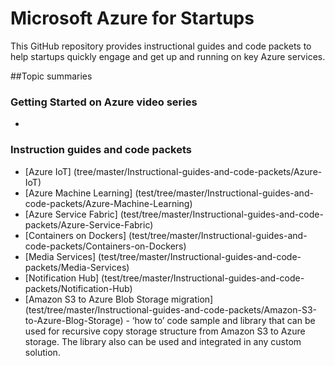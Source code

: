 # Microsoft Azure for Startups

This GitHub repository provides instructional guides and code packets to help startups quickly engage and get up and running on key Azure services.


##Topic summaries
### Getting Started on Azure video series
 - 
 
### Instruction guides and code packets
- [Azure IoT] (tree/master/Instructional-guides-and-code-packets/Azure-IoT)
- [Azure Machine Learning] (test/tree/master/Instructional-guides-and-code-packets/Azure-Machine-Learning)
- [Azure Service Fabric] (test/tree/master/Instructional-guides-and-code-packets/Azure-Service-Fabric)
- [Containers on Dockers] (test/tree/master/Instructional-guides-and-code-packets/Containers-on-Dockers)
- [Media Services] (test/tree/master/Instructional-guides-and-code-packets/Media-Services)
- [Notification Hub] (test/tree/master/Instructional-guides-and-code-packets/Notification-Hub)
- [Amazon S3 to Azure Blob Storage migration] (test/tree/master/Instructional-guides-and-code-packets/Amazon-S3-to-Azure-Blog-Storage) - ‘how to’ code sample and library that can be used for recursive copy storage structure from Amazon S3 to Azure storage. The library also can be used and integrated in any custom solution.

